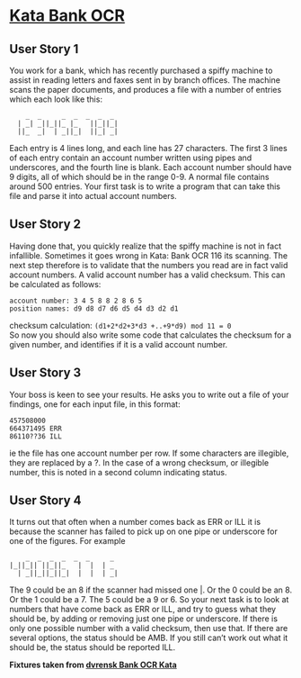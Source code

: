# [Kata Bank OCR](https://codingdojo.org/kata/BankOCR/)

## User Story 1
You work for a bank, which has recently purchased a spiffy machine to assist in reading letters and faxes sent in by branch offices. The machine scans the paper documents, and produces a file with a number of entries which each look like this:
```
    _  _     _  _  _  _  _ 
  | _| _||_||_ |_   ||_||_|
  ||_  _|  | _||_|  ||_| _|

```

Each entry is 4 lines long, and each line has 27 characters. The first 3 lines of each entry contain an account number written using pipes and underscores, and the fourth line is blank. Each account number should have 9 digits, all of which should be in the range 0-9. A normal file contains around 500 entries.
Your first task is to write a program that can take this file and parse it into actual account numbers.

## User Story 2
Having done that, you quickly realize that the spiffy machine is not in fact infallible. Sometimes it goes wrong in
Kata: Bank OCR 116
its scanning. The next step therefore is to validate that the numbers you read are in fact valid account numbers. A valid account number has a valid checksum. This can be calculated as follows:
```
account number: 3 4 5 8 8 2 8 6 5
position names: d9 d8 d7 d6 d5 d4 d3 d2 d1
```
checksum calculation:
`(d1+2*d2+3*d3 +..+9*d9) mod 11 = 0`  
So now you should also write some code that calculates the checksum for a given number, and identifies if it is a valid account number.  

## User Story 3
Your boss is keen to see your results. He asks you to write out a file of your findings, one for each input file, in this format:
```
457508000
664371495 ERR
86110??36 ILL
```
ie the file has one account number per row. If some characters are illegible, they are replaced by a ?. In the case of a wrong checksum, or illegible number, this is noted in a second column indicating status.  

## User Story 4
It turns out that often when a number comes back as ERR or ILL it is because the scanner has failed to pick up on one pipe or underscore for one of the figures. For example
```
    _  _  _  _  _  _     _ 
|_||_|| ||_||_   |  |  | _ 
  | _||_||_||_|  |  |  | _|

```
The 9 could be an 8 if the scanner had missed one |. Or the 0 could be an 8. Or the 1 could be a 7. The 5 could be a 9 or 6. So your next task is to look at numbers that have come back as ERR or ILL, and try to guess what they should be, by adding or removing just one pipe or underscore. If there is only one possible number with a valid checksum, then use that. If there are several options, the status should be AMB. If you still can’t work out what it should be, the status should be reported ILL.


**Fixtures taken from [dvrensk Bank OCR Kata](https://github.com/dvrensk/bank_ocr_kata/tree/master/fixtures)**